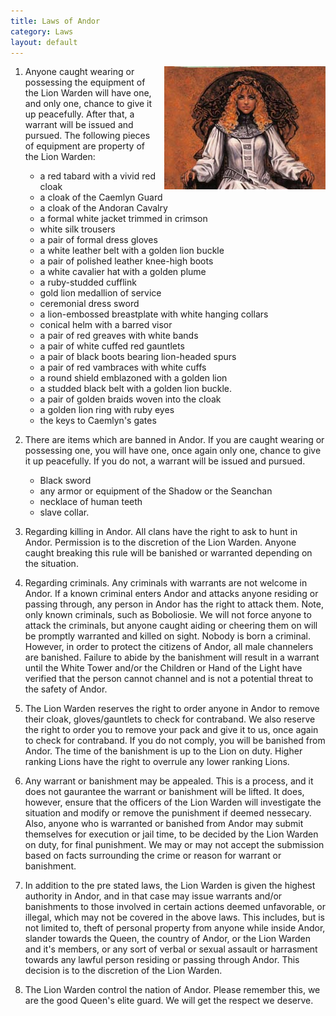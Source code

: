 ```yaml
---
title: Laws of Andor
category: Laws
layout: default
---
```


<img src="/assets/morgase.jpg" alt="law" style="float: right; padding-left: 1em;">

1. Anyone caught wearing or possessing the equipment of the Lion Warden will have
   one, and only one, chance to give it up peacefully. After that, a warrant will
   be issued and pursued. The following pieces of equipment are property of the
   Lion Warden:

   *  a red tabard with a vivid red cloak
   *  a cloak of the Caemlyn Guard
   *  a cloak of the Andoran Cavalry
   *  a formal white jacket trimmed in crimson
   *  white silk trousers
   *  a pair of formal dress gloves
   *  a white leather belt with a golden lion buckle
   *  a pair of polished leather knee-high boots
   *  a white cavalier hat with a golden plume
   *  a ruby-studded cufflink
   *  gold lion medallion of service
   *  ceremonial dress sword
   *  a lion-embossed breastplate with white hanging collars
   *  conical helm with a barred visor
   *  a pair of red greaves with white bands
   *  a pair of white cuffed red gauntlets
   *  a pair of black boots bearing lion-headed spurs
   *  a pair of red vambraces with white cuffs
   *  a round shield emblazoned with a golden lion
   *  a studded black belt with a golden lion buckle.
   *  a pair of golden braids woven into the cloak
   *  a golden lion ring with ruby eyes
   *  the keys to Caemlyn's gates

2. There are items which are banned in Andor. If you are caught wearing or
   possessing one, you will have one, once again only one, chance to give it up
   peacefully. If you do not, a warrant will be issued and pursued.

   *  Black sword
   *  any armor or equipment of the Shadow or the Seanchan
   *  necklace of human teeth
   *  slave collar.

3. Regarding killing in Andor. All clans have the right to ask to hunt in Andor.
   Permission is to the discretion of the Lion Warden. Anyone caught breaking this
   rule will be banished or warranted depending on the situation.

4. Regarding criminals. Any criminals with warrants are not welcome in Andor. If a
   known criminal enters Andor and attacks anyone residing or passing through, any
   person in Andor has the right to attack them. Note, only known criminals, such
   as Boboliosie. We will not force anyone to attack the criminals, but anyone
   caught aiding or cheering them on will be promptly warranted and killed on
   sight. Nobody is born a criminal. However, in order to protect the citizens of
   Andor, all male channelers are banished. Failure to abide by the banishment will
   result in a warrant until the White Tower and/or the Children or Hand of the
   Light have verified that the person cannot channel and is not a potential threat
   to the safety of Andor.

5. The Lion Warden reserves the right to order anyone in Andor to remove their
   cloak, gloves/gauntlets to check for contraband. We also reserve the right to
   order you to remove your pack and give it to us, once again to check for
   contraband. If you do not comply, you will be banished from Andor. The time of
   the banishment is up to the Lion on duty. Higher ranking Lions have the right to
   overrule any lower ranking Lions.

6. Any warrant or banishment may be appealed. This is a process, and it does not
   gaurantee the warrant or banishment will be lifted. It does, however, ensure
   that the officers of the Lion Warden will investigate the situation and modify
   or remove the punishment if deemed nessecary. Also, anyone who is warranted or
   banished from Andor may submit themselves for execution or jail time, to be
   decided by the Lion Warden on duty, for final punishment. We may or may not
   accept the submission based on facts surrounding the crime or reason for warrant
   or banishment.

7. In addition to the pre stated laws, the Lion Warden is given the highest
   authority in Andor, and in that case may issue warrants and/or banishments to
   those involved in certain actions deemed unfavorable, or illegal, which may not
   be covered in the above laws. This includes, but is not limited to, theft of
   personal property from anyone while inside Andor, slander towards the Queen, the
   country of Andor, or the Lion Warden and it's members, or any sort of verbal or
   sexual assault or harrasment towards any lawful person residing or passing
   through Andor. This decision is to the discretion of the Lion Warden.

8. The Lion Warden control the nation of Andor. Please remember this, we are the
   good Queen's elite guard. We will get the respect we deserve.
